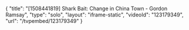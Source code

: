 {
    "title": "[1508441819] Shark Bait: Change in China Town - Gordon Ramsay",
    "type": "solo",
    "layout": "iframe-static",
    "videoId": "123179349",
    "url": "\/tvpembed\/123179349"
}